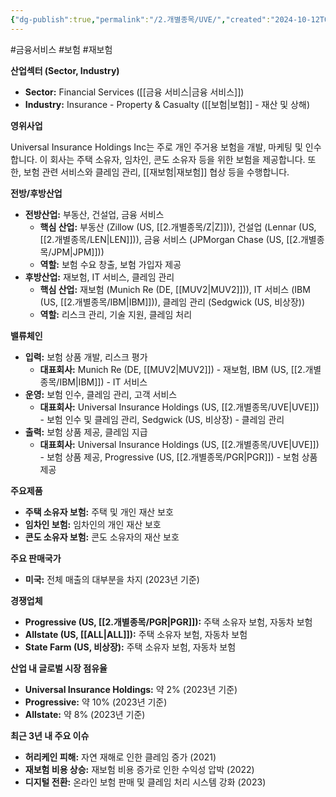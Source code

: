 ```yaml
---
{"dg-publish":true,"permalink":"/2.개별종목/UVE/","created":"2024-10-12T00:23:07.617+09:00","updated":"2025-06-03T20:06:01.948+09:00"}
---
```


#금융서비스 #보험 #재보험 

**산업섹터 (Sector, Industry)**

- **Sector:** Financial Services ([[금융 서비스\|금융 서비스]])
- **Industry:** Insurance - Property & Casualty ([[보험\|보험]] - 재산 및 상해)

**영위사업** 

Universal Insurance Holdings Inc는 주로 개인 주거용 보험을 개발, 마케팅 및 인수합니다. 이 회사는 주택 소유자, 임차인, 콘도 소유자 등을 위한 보험을 제공합니다. 또한, 보험 관련 서비스와 클레임 관리, [[재보험\|재보험]] 협상 등을 수행합니다.

**전방/후방산업**

- **전방산업:** 부동산, 건설업, 금융 서비스
    - **핵심 산업:** 부동산 (Zillow (US, [[2.개별종목/Z\|Z]])), 건설업 (Lennar (US, [[2.개별종목/LEN\|LEN]])), 금융 서비스 (JPMorgan Chase (US, [[2.개별종목/JPM\|JPM]]))
    - **역할:** 보험 수요 창출, 보험 가입자 제공
- **후방산업:** 재보험, IT 서비스, 클레임 관리
    - **핵심 산업:** 재보험 (Munich Re (DE, [[MUV2\|MUV2]])), IT 서비스 (IBM (US, [[2.개별종목/IBM\|IBM]])), 클레임 관리 (Sedgwick (US, 비상장))
    - **역할:** 리스크 관리, 기술 지원, 클레임 처리

**밸류체인**

- **입력:** 보험 상품 개발, 리스크 평가
    - **대표회사:** Munich Re (DE, [[MUV2\|MUV2]]) - 재보험, IBM (US, [[2.개별종목/IBM\|IBM]]) - IT 서비스
- **운영:** 보험 인수, 클레임 관리, 고객 서비스
    - **대표회사:** Universal Insurance Holdings (US, [[2.개별종목/UVE\|UVE]]) - 보험 인수 및 클레임 관리, Sedgwick (US, 비상장) - 클레임 관리
- **출력:** 보험 상품 제공, 클레임 지급
    - **대표회사:** Universal Insurance Holdings (US, [[2.개별종목/UVE\|UVE]]) - 보험 상품 제공, Progressive (US, [[2.개별종목/PGR\|PGR]]) - 보험 상품 제공

**주요제품**

- **주택 소유자 보험:** 주택 및 개인 재산 보호
- **임차인 보험:** 임차인의 개인 재산 보호
- **콘도 소유자 보험:** 콘도 소유자의 재산 보호

**주요 판매국가**

- **미국:** 전체 매출의 대부분을 차지 (2023년 기준)

**경쟁업체**

- **Progressive (US, [[2.개별종목/PGR\|PGR]]):** 주택 소유자 보험, 자동차 보험
- **Allstate (US, [[ALL\|ALL]]):** 주택 소유자 보험, 자동차 보험
- **State Farm (US, 비상장):** 주택 소유자 보험, 자동차 보험

**산업 내 글로벌 시장 점유율**

- **Universal Insurance Holdings:** 약 2% (2023년 기준)
- **Progressive:** 약 10% (2023년 기준)
- **Allstate:** 약 8% (2023년 기준)

**최근 3년 내 주요 이슈**

- **허리케인 피해:** 자연 재해로 인한 클레임 증가 (2021)
- **재보험 비용 상승:** 재보험 비용 증가로 인한 수익성 압박 (2022)
- **디지털 전환:** 온라인 보험 판매 및 클레임 처리 시스템 강화 (2023)